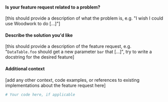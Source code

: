#### Is your feature request related to a problem?

[this should provide a description of what the problem is, e.g. "I wish I could use Woodwork to do [...]"]

#### Describe the solution you'd like

[this should provide a description of the feature request, e.g. "`DataTable.foo` should get a new parameter `bar` that [...]", try to write a docstring for the desired feature]

#### Additional context

[add any other context, code examples, or references to existing implementations about the feature request here]

```python
# Your code here, if applicable

```
